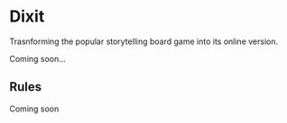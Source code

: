 # Dixit

Trasnforming the popular storytelling board game into its online version.

Coming soon...

## Rules

Coming soon
